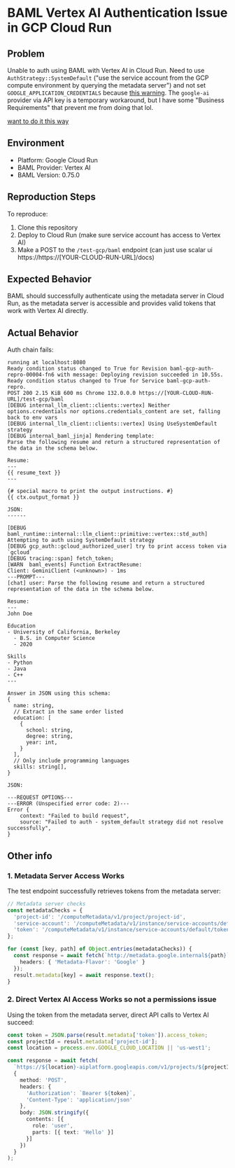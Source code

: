 # BAML Vertex AI Authentication Issue in GCP Cloud Run

## Problem 

Unable to auth using BAML with Vertex AI in Cloud Run. Need to use `AuthStrategy::SystemDefault` ("use the service account from the GCP compute environment by querying the metadata server") and not set `GOOGLE_APPLICATION_CREDENTIALS` because [this warning](https://cloud.google.com/run/docs/configuring/services/environment-variables). The `google-ai` provider via API key is a temporary workaround, but I have some "Business Requirements" that prevent me from doing that lol.

[want to do it this way](https://github.com/BoundaryML/baml/blob/03735feb5b9e70ad6a872e1c5d0837eea43034df/engine/baml-runtime/src/internal/llm_client/primitive/vertex/std_auth.rs#L44)


## Environment

- Platform: Google Cloud Run
- BAML Provider: Vertex AI
- BAML Version: 0.75.0

## Reproduction Steps

To reproduce:

1. Clone this repository
2. Deploy to Cloud Run (make sure service account has access to Vertex AI)
3. Make a POST to the `/test-gcp/baml` endpoint (can just use scalar ui https://https://[YOUR-CLOUD-RUN-URL]/docs)


## Expected Behavior

BAML should successfully authenticate using the metadata server in Cloud Run, as the metadata server is accessible and provides valid tokens that work with Vertex AI directly.


## Actual Behavior

Auth chain fails:

```
running at localhost:8080
Ready condition status changed to True for Revision baml-gcp-auth-repro-00004-fn6 with message: Deploying revision succeeded in 10.55s.
Ready condition status changed to True for Service baml-gcp-auth-repro.
POST 200 2.15 KiB 600 ms Chrome 132.0.0.0 https://[YOUR-CLOUD-RUN-URL]/test-gcp/baml
[DEBUG internal_llm_client::clients::vertex] Neither options.credentials nor options.credentials_content are set, falling back to env vars
[DEBUG internal_llm_client::clients::vertex] Using UseSystemDefault strategy
[DEBUG internal_baml_jinja] Rendering template: 
Parse the following resume and return a structured representation of the data in the schema below.

Resume:
---
{{ resume_text }}
---

{# special macro to print the output instructions. #}
{{ ctx.output_format }}

JSON:
------

[DEBUG baml_runtime::internal::llm_client::primitive::vertex::std_auth] Attempting to auth using SystemDefault strategy
[DEBUG gcp_auth::gcloud_authorized_user] try to print access token via `gcloud`
[DEBUG tracing::span] fetch_token;
[WARN  baml_events] Function ExtractResume:
Client: GeminiClient (<unknown>) - 1ms
---PROMPT---
[chat] user: Parse the following resume and return a structured representation of the data in the schema below.

Resume:
---
John Doe

Education
- University of California, Berkeley
  - B.S. in Computer Science
  - 2020

Skills
- Python
- Java
- C++
---

Answer in JSON using this schema:
{
  name: string,
  // Extract in the same order listed
  education: [
    {
      school: string,
      degree: string,
      year: int,
    }
  ],
  // Only include programming languages
  skills: string[],
}

JSON:

---REQUEST OPTIONS---
---ERROR (Unspecified error code: 2)---
Error {
    context: "Failed to build request",
    source: "Failed to auth - system_default strategy did not resolve successfully",
}
```

## Other info

### 1. Metadata Server Access Works
The test endpoint successfully retrieves tokens from the metadata server:

```typescript
// Metadata server checks
const metadataChecks = {
  'project-id': '/computeMetadata/v1/project/project-id',
  'service-account': '/computeMetadata/v1/instance/service-accounts/default/email',
  'token': '/computeMetadata/v1/instance/service-accounts/default/token'
};

for (const [key, path] of Object.entries(metadataChecks)) {
  const response = await fetch(`http://metadata.google.internal${path}`, {
    headers: { 'Metadata-Flavor': 'Google' }
  });
  result.metadata[key] = await response.text();
}
```

### 2. Direct Vertex AI Access Works so not a permissions issue

Using the token from the metadata server, direct API calls to Vertex AI succeed:

```typescript
const token = JSON.parse(result.metadata['token']).access_token;
const projectId = result.metadata['project-id'];
const location = process.env.GOOGLE_CLOUD_LOCATION || 'us-west1';

const response = await fetch(
  `https://${location}-aiplatform.googleapis.com/v1/projects/${projectId}/locations/${location}/publishers/google/models/gemini-2.0-flash-001:streamGenerateContent`, 
  {
    method: 'POST',
    headers: {
      'Authorization': `Bearer ${token}`,
      'Content-Type': 'application/json'
    },
    body: JSON.stringify({
      contents: [{
        role: 'user',
        parts: [{ text: 'Hello' }]
      }]
    })
  }
);
```